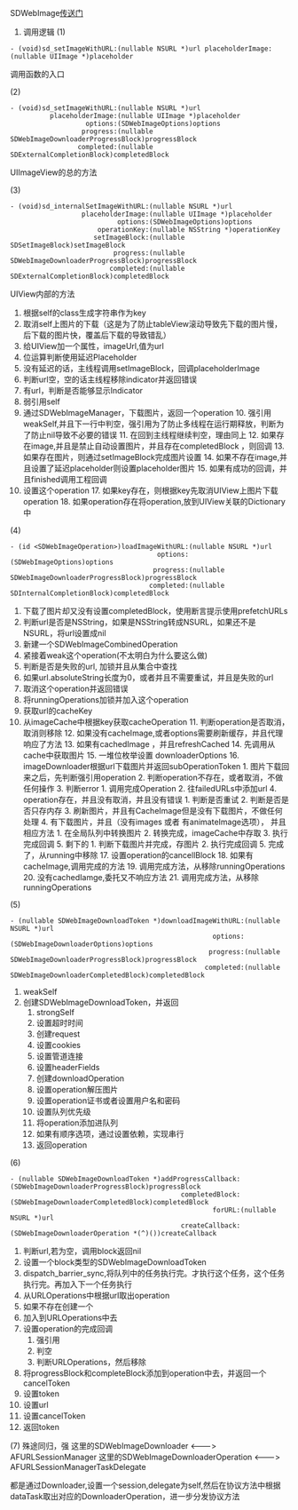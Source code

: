 SDWebImage[传送门](https://github.com/rs/SDWebImage)

1. 调用逻辑
(1) 
```
- (void)sd_setImageWithURL:(nullable NSURL *)url placeholderImage:(nullable UIImage *)placeholder
```
调用函数的入口

(2)
```
- (void)sd_setImageWithURL:(nullable NSURL *)url
          placeholderImage:(nullable UIImage *)placeholder
                   options:(SDWebImageOptions)options
                  progress:(nullable SDWebImageDownloaderProgressBlock)progressBlock
                 completed:(nullable SDExternalCompletionBlock)completedBlock
```
UIImageView的总的方法

(3)
```
- (void)sd_internalSetImageWithURL:(nullable NSURL *)url
                  placeholderImage:(nullable UIImage *)placeholder
                           options:(SDWebImageOptions)options
                      operationKey:(nullable NSString *)operationKey
                     setImageBlock:(nullable SDSetImageBlock)setImageBlock
                          progress:(nullable SDWebImageDownloaderProgressBlock)progressBlock
                         completed:(nullable SDExternalCompletionBlock)completedBlock
```
UIView内部的方法
1. 根据self的class生成字符串作为key
2. 取消self上图片的下载（这是为了防止tableView滚动导致先下载的图片慢，后下载的图片快，覆盖后下载的导致错乱）
3. 给UIView加一个属性，imageUrl,值为url
4. 位运算判断使用延迟Placeholder
5. 没有延迟的话，主线程调用setImageBlock，回调placeholderImage
6. 判断url空，空的话主线程移除indicator并返回错误
7. 有url，判断是否能够显示Indicator
8. 弱引用self
9. 通过SDWebImageManager，下载图片，返回一个operation
    10. 强引用weakSelf,并且下一行中判空，强引用为了防止多线程在运行期释放，判断为了防止nil导致不必要的错误
    11. 在回到主线程继续判空，理由同上
    12. 如果存在image,并且是禁止自动设置图片，并且存在completedBlock ，则回调
    13. 如果存在图片，则通过setImageBlock完成图片设置
    14. 如果不存在image,并且设置了延迟placeholder则设置placeholder图片
    15. 如果有成功的回调，并且finished调用工程回调
16. 设置这个operation
    17. 如果key存在，则根据key先取消UIView上图片下载operation
    18. 如果operation存在将operation,放到UIView关联的Dictionary中
    
(4)
```
- (id <SDWebImageOperation>)loadImageWithURL:(nullable NSURL *)url
                                     options:(SDWebImageOptions)options
                                    progress:(nullable SDWebImageDownloaderProgressBlock)progressBlock
                                   completed:(nullable SDInternalCompletionBlock)completedBlock
```
1. 下载了图片却又没有设置completedBlock，使用断言提示使用prefetchURLs
2. 判断url是否是NSString，如果是NSString转成NSURL，如果还不是NSURL，将url设置成nil
3. 新建一个SDWebImageCombinedOperation
4. 紧接着weak这个operation(不太明白为什么要这么做)
5. 判断是否是失败的url, 加锁并且从集合中查找
6. 如果url.absoluteString长度为0，或者并且不需要重试，并且是失败的url
7. 取消这个operation并返回错误
8. 将runningOperations加锁并加入这个operation
9. 获取url的cacheKey
10. 从imageCache中根据key获取cacheOperation
    11. 判断operation是否取消，取消则移除
    12. 如果没有cacheImage,或者options需要刷新缓存，并且代理响应了方法
        13. 如果有cachedImage ，并且refreshCached
        14. 先调用从cache中获取图片
        15. 一堆位枚举设置 downloaderOptions
        16. imageDownloader根据url下载图片并返回subOperationToken
            1. 图片下载回来之后，先判断强引用operation 
            2. 判断operation不存在，或者取消，不做任何操作
            3. 判断error
                1. 调用完成Operation
                2. 往failedURLs中添加url
            4. operation存在，并且没有取消，并且没有错误
                1. 判断是否重试
                2. 判断是否是否只存内存
                3. 刷新图片，并且有CacheImage但是没有下载图片，不做任何处理
                4. 有下载图片，并且（没有images 或者 有animateImage选项）， 并且相应方法
                    1. 在全局队列中转换图片
                    2. 转换完成，imageCache中存取
                    3. 执行完成回调
                5. 剩下的
                    1. 判断下载图片并完成，存图片
                    2. 执行完成回调
            5. 完成了，从running中移除
        17. 设置operation的cancellBlock
    18. 如果有cacheImage,调用完成的方法
        19. 调用完成方法，从移除runningOperations
    20. 没有cachedIamge,委托又不响应方法
        21. 调用完成方法，从移除runningOperations

(5)
```
- (nullable SDWebImageDownloadToken *)downloadImageWithURL:(nullable NSURL *)url
                                                   options:(SDWebImageDownloaderOptions)options
                                                  progress:(nullable SDWebImageDownloaderProgressBlock)progressBlock
                                                 completed:(nullable SDWebImageDownloaderCompletedBlock)completedBlock
```
1. weakSelf
2. 创建SDWebImageDownloadToken，并返回
    1. strongSelf
    2. 设置超时时间
    3. 创建request
    4. 设置cookies
    5. 设置管道连接
    6. 设置headerFields
    7. 创建downloadOperation
    8. 设置operation解压图片
    9. 设置operation证书或者设置用户名和密码
    10. 设置队列优先级
    11. 将operation添加进队列
    12. 如果有顺序选项，通过设置依赖，实现串行
    13. 返回operation


(6)
```
- (nullable SDWebImageDownloadToken *)addProgressCallback:(SDWebImageDownloaderProgressBlock)progressBlock
                                           completedBlock:(SDWebImageDownloaderCompletedBlock)completedBlock
                                                   forURL:(nullable NSURL *)url
                                           createCallback:(SDWebImageDownloaderOperation *(^)())createCallback
```
1. 判断url,若为空，调用block返回nil
2. 设置一个block类型的SDWebImageDownloadToken
3. dispatch_barrier_sync,将队列中的任务执行完。才执行这个任务，这个任务执行完。再加入下一个任务执行
4. 从URLOperations中根据url取出operation
5. 如果不存在创建一个
6. 加入到URLOperations中去
7. 设置operation的完成回调
    1. 强引用
    2. 判空
    3. 判断URLOperations，然后移除
8. 将progressBlock和completeBlock添加到operation中去，并返回一个cancelToken
9. 设置token
10. 设置url
11. 设置cancelToken
12. 返回token

(7) 殊途同归，强
这里的SDWebImageDownloader <---> AFURLSessionManager
这里的SDWebImageDownloaderOperation <---> AFURLSessionManagerTaskDelegate

都是通过Downloader,设置一个session,delegate为self,然后在协议方法中根据dataTask取出对应的DownloaderOperation，进一步分发协议方法
